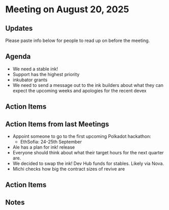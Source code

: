 # Meeting on August 20, 2025

## Updates
Please paste info below for people to read up on before the meeting.

## Agenda
- We need a stable ink!
- Support has the highest priority
- inkubator grants
- We need to send a message out to the ink builders about what they can expect the upcoming weeks and apologies for the recent devex

## Action Items

## Action Items from last Meetings
- Appoint someone to go to the first upcoming Polkadot hackathon:
  - EthSofia: 24-25th September
- Ale has a plan for ink! release
- Everyone should think about what their target hours for the next quarter are. 
- We decided to swap the ink! Dev Hub funds for stables. Likely via Nova.
- Michi checks how big the contract sizes of revive are

## Action Items

## Notes
